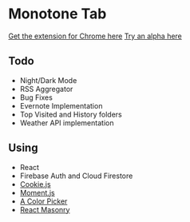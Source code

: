 # Monotone Tab

[Get the extension for Chrome here](https://chrome.google.com/webstore/developer/edit/cbfofgjgoefkpnkcgbjifcalncjefdji)
[Try an alpha here](https://tsuna2221.github.io/Monotone-Tab/) 

## Todo

+ Night/Dark Mode
+ RSS Aggregator
+ Bug Fixes
+ Evernote Implementation
+ Top Visited and History folders
+ Weather API implementation

## Using

+ React
+ Firebase Auth and Cloud Firestore
+ [Cookie.js](https://github.com/js-cookie/js-cookie) 
+ [Moment.js](https://momentjs.com/)
+ [A Color Picker](https://narsenico.github.io/a-color-picker/)
+ [React Masonry](https://github.com/eiriklv/react-masonry-component)
